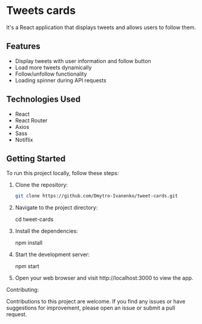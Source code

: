 # Tweets cards
It's a React application that displays tweets and allows users to follow them.

## Features

-   Display tweets with user information and follow button
-   Load more tweets dynamically
-   Follow/unfollow functionality
-   Loading spinner during API requests

## Technologies Used

-   React
-   React Router
-   Axios
-   Sass
-   Notiflix

## Getting Started

To run this project locally, follow these steps:

1. Clone the repository:

    ```bash
    git clone https://github.com/Dmytro-Ivanenko/tweet-cards.git

    ```

2. Navigate to the project directory:

    cd tweet-cards

3. Install the dependencies:

    npm install

4. Start the development server:

    npm start

5. Open your web browser and visit http://localhost:3000 to view the app.

Contributing:

Contributions to this project are welcome. If you find any issues or have suggestions for improvement, please open an
issue or submit a pull request.
